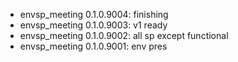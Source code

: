 -   envsp_meeting 0.1.0.9004: finishing
-   envsp_meeting 0.1.0.9003: v1 ready
-   envsp_meeting 0.1.0.9002: all sp except functional
-   envsp_meeting 0.1.0.9001: env pres
